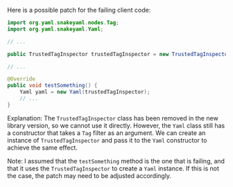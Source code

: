 Here is a possible patch for the failing client code:
```java
import org.yaml.snakeyaml.nodes.Tag;
import org.yaml.snakeyaml.Yaml;

// ...

public TrustedTagInspector trustedTagInspector = new TrustedTagInspector();

// ...

@Override
public void testSomething() {
    Yaml yaml = new Yaml(trustedTagInspector);
    // ...
}
```
Explanation:
The `TrustedTagInspector` class has been removed in the new library version, so we cannot use it directly. However, the `Yaml` class still has a constructor that takes a `Tag` filter as an argument. We can create an instance of `TrustedTagInspector` and pass it to the `Yaml` constructor to achieve the same effect.

Note: I assumed that the `testSomething` method is the one that is failing, and that it uses the `TrustedTagInspector` to create a `Yaml` instance. If this is not the case, the patch may need to be adjusted accordingly.
